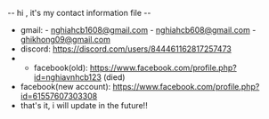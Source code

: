 -- hi , it's my contact information file -- 
 + gmail: - nghiahcb1608@gmail.com - nghiahcb608@gmail.com - ghikhong09@gmail.com
 + discord: https://discord.com/users/844461162817257473
 + + facebook(old): https://www.facebook.com/profile.php?id=nghiavnhcb123 (died)
 + facebook(new account): https://www.facebook.com/profile.php?id=61557607303308
 + that's it, i will update in the future!!
